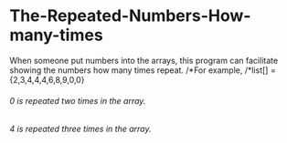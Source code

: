 # The-Repeated-Numbers-How-many-times

 When someone put numbers into the arrays, this program can facilitate showing the numbers how many times repeat.
/*For example,
/*list[] ={2,3,4,4,4,6,8,9,0,0}



###### 0 is repeated two times in the array.
###### 4 is repeated three times in the array.
